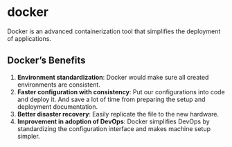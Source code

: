 # docker
Docker is an advanced containerization tool that simplifies the deployment of applications.

## Docker’s Benefits

1. **Environment standardization**: Docker would make sure all created environments are consistent.
2. **Faster configuration with consistency**: Put our configurations into code and deploy it. And save a lot of time from preparing the setup and deployment documentation.
3. **Better disaster recovery**: Easily replicate the file to the new hardware.
4. **Improvement in adoption of DevOps**: Docker simplifies DevOps by standardizing the configuration interface and makes machine setup simpler.

